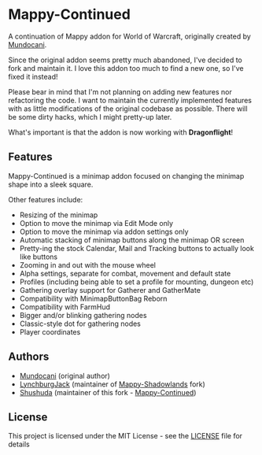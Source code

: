 # Mappy-Continued

A continuation of Mappy addon for World of Warcraft, originally created by [Mundocani](https://github.com/Mundocani).

Since the original addon seems pretty much abandoned, I've decided to fork and maintain it. I love this addon too much to find a new one, so I've fixed it instead!

Please bear in mind that I'm not planning on adding new features nor refactoring the code. I want to maintain the currently implemented features with as little modifications of the original codebase as possible. There will be some dirty hacks, which I might pretty-up later.

What's important is that the addon is now working with **Dragonflight**!

## Features

Mappy-Continued is a minimap addon focused on changing the minimap shape into a sleek square.

Other features include:
* Resizing of the minimap
* Option to move the minimap via Edit Mode only
* Option to move the minimap via addon settings only
* Automatic stacking of minimap buttons along the minimap OR screen
* Pretty-ing the stock Calendar, Mail and Tracking buttons to actually look like buttons
* Zooming in and out with the mouse wheel
* Alpha settings, separate for combat, movement and default state
* Profiles (including being able to set a profile for mounting, dungeon etc)
* Gathering overlay support for Gatherer and GatherMate
* Compatibility with MinimapButtonBag Reborn
* Compatibility with FarmHud
* Bigger and/or blinking gathering nodes
* Classic-style dot for gathering nodes
* Player coordinates

## Authors

* [Mundocani](https://github.com/Mundocani) (original author)
* [LynchburgJack](https://github.com/LynchburgJack) (maintainer of [Mappy-Shadowlands](https://github.com/LynchburgJack/Mappy-Shadowlands) fork)
* [Shushuda](https://github.com/Shushuda) (maintainer of this fork - [Mappy-Continued](https://github.com/Shushuda/Mappy-Continued))

## License

This project is licensed under the MIT License - see the [LICENSE](LICENSE) file for details
